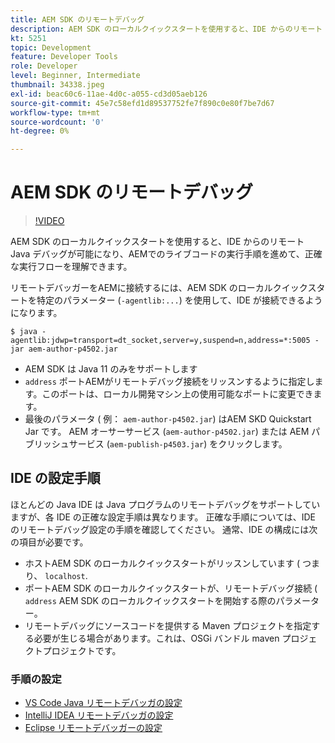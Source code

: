 ```yaml
---
title: AEM SDK のリモートデバッグ
description: AEM SDK のローカルクイックスタートを使用すると、IDE からのリモート Java デバッグが可能になり、AEMでのライブコードの実行手順を進めて、正確な実行フローを理解できます。
kt: 5251
topic: Development
feature: Developer Tools
role: Developer
level: Beginner, Intermediate
thumbnail: 34338.jpeg
exl-id: beac60c6-11ae-4d0c-a055-cd3d05aeb126
source-git-commit: 45e7c58efd1d89537752fe7f890c0e80f7be7d67
workflow-type: tm+mt
source-wordcount: '0'
ht-degree: 0%

---
```


# AEM SDK のリモートデバッグ

>[!VIDEO](https://video.tv.adobe.com/v/34338?quality=12&learn=on)

AEM SDK のローカルクイックスタートを使用すると、IDE からのリモート Java デバッグが可能になり、AEMでのライブコードの実行手順を進めて、正確な実行フローを理解できます。

リモートデバッガーをAEMに接続するには、AEM SDK のローカルクイックスタートを特定のパラメーター (`-agentlib:...`) を使用して、IDE が接続できるようになります。

```
$ java -agentlib:jdwp=transport=dt_socket,server=y,suspend=n,address=*:5005 -jar aem-author-p4502.jar   
```

+ AEM SDK は Java 11 のみをサポートします
+ `address` ポートAEMがリモートデバッグ接続をリッスンするように指定します。このポートは、ローカル開発マシン上の使用可能なポートに変更できます。
+ 最後のパラメータ ( 例： `aem-author-p4502.jar`) はAEM SKD Quickstart Jar です。 AEM オーサーサービス (`aem-author-p4502.jar`) または AEM パブリッシュサービス (`aem-publish-p4503.jar`) をクリックします。


## IDE の設定手順

ほとんどの Java IDE は Java プログラムのリモートデバッグをサポートしていますが、各 IDE の正確な設定手順は異なります。 正確な手順については、IDE のリモートデバッグ設定の手順を確認してください。 通常、IDE の構成には次の項目が必要です。

+ ホストAEM SDK のローカルクイックスタートがリッスンしています ( つまり、 `localhost`.
+ ポートAEM SDK のローカルクイックスタートが、リモートデバッグ接続 ( `address` AEM SDK のローカルクイックスタートを開始する際のパラメーター。
+ リモートデバッグにソースコードを提供する Maven プロジェクトを指定する必要が生じる場合があります。これは、OSGi バンドル maven プロジェクトプロジェクトです。

### 手順の設定

+ [VS Code Java リモートデバッガの設定](https://code.visualstudio.com/docs/java/java-debugging)
+ [IntelliJ IDEA リモートデバッガの設定](https://www.jetbrains.com/help/idea/tutorial-remote-debug.html)
+ [Eclipse リモートデバッガーの設定](https://javapapers.com/core-java/java-remote-debug-with-eclipse/)
